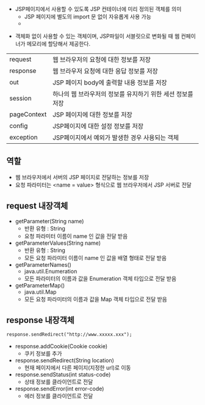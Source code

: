 - JSP페이지에서 사용할 수 있도록 JSP 컨테이너에 미리 정의된 객체를 의미
	- JSP 페이지에 별도의 import 문 없이 자유롭게 사용 가능
	- 
* 객체화 없이 사용할 수 있는 객체이며, JSP파일이 서블릿으로 변화될 때 웹 컨페이너가 메모리에 할당해서 제공한다. 
<table>
  <tr>
    <td>request</td>
    <td>웹 브라우저의 요청에 대한 정보를 저장</td>
  </tr>
  <tr>
    <td>response</td>
    <td>웹 브라우저 요청에 대한 응답 정보를 저장</td>
  </tr>
  <tr>
    <td>out</td>
    <td>JSP 페이지 body에 출력할 내용 정보를 저장</td>
  </tr>
  <tr>
    <td>session</td>
    <td>하나의 웹 브라우저의 정보를 유지하기 위한 세션 정보를 저장</td>
  </tr>
  <tr>
    <td>pageContext</td>
    <td>JSP 페이지에 대한 정보를 저장</td>
  </tr>
  <tr>
    <td>config</td>
    <td>JSP페이지에 대한 설정 정보를 저장</td>
  </tr>
  <tr>
    <td>exception</td>
    <td>JSP페이지에서 예외가 발생한 경우 사용되는 객체</td>
  </tr>
</table>



## 역할
- 웹 브라우저에서 서버의 JSP 페이지로 전달하는 정보를 저장
- 요청 파라미터는 <name = value> 형식으로 웹 브라우저에서 JSP 서버로 전달

## request 내장객체
- getParameter(String name)
	- 반환 유형 : String
	- 요청 파라미터 이름이 name 인 값을 전달 받음
- getParameterValues(String name)
	- 반환 유형 : String
	- 모든 요청 파라미터 이름이 name 인 값을 배열 형태로 전달 받음
- getParameterNames()
	- java.util.Enumeration
	- 모든 파라미터의 이름과 값을 Enumeration 객체 타입으로 전달 받음
- getParameterMap()
	- java.util.Map
	- 모든 요청 파라미터의 이름과 값을 Map 객체 타입으로 전달 받음


## response 내장객체
```jsp
response.sendRedirect("http://www.xxxxx.xxx");
```
-  response.addCookie(Cookie cookie)
	- 쿠키 정보를 추가
- response.sendRedirect(String location)
	- 현재 페이지에서 다른 페이지(지정한 url)로 이동
- response.sendStatus(int status-code)
	- 상태 정보를 클라이언트로 전달
- response.sendError(int error-code)
	- 에러 정보를 클라이언트로 전달

